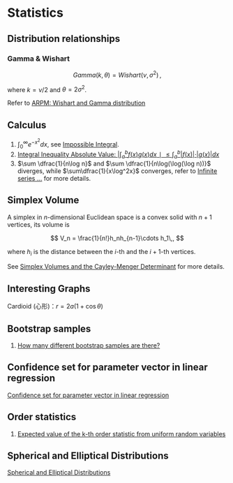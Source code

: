 # Statistics

## Distribution relationships

### Gamma & Wishart

$$
Gamma(k,\theta) = Wishart(\nu, \sigma^2)\,,
$$

where $k=\nu/2$ and $\theta=2\sigma^2$.

Refer to [ARPM: Wishart and Gamma distribution](https://www.arpm.co/lab/GammaDistribNotation.html)

## Calculus

1. $\int_0^\infty e^{-x^2}dx$, see [Impossible Integral](https://www.math.hmc.edu/funfacts/ffiles/20008.3.shtml).
2. [Integral Inequality Absolute Value: $|\int^b_af(x)g(x) dx∣\le\int_a^b|f(x)|⋅|g(x)| dx$](https://math.stackexchange.com/questions/429220/integral-inequality-absolute-value-left-int-ab-fx-gx-dx-right)
3. $\sum \dfrac{1}{n\log n}$ and $\sum \dfrac{1}{n\log(\log(\log n))}$ diverges, while $\sum\dfrac{1}{x\log^2x}$ converges, refer to [Infinite series ...](https://math.stackexchange.com/questions/574503/infinite-series-sum-n-2-infty-frac1n-log-n) for more details.

## Simplex Volume

A simplex in $n$-dimensional Euclidean space is a convex solid with $n+1$ vertices, its volume is 

$$
V_n = \frac{1}{n!}h_nh_{n-1}\cdots h_1\,,
$$

where $h_i$ is the distance between the $i$-th and the $i+1$-th vertices.

See [Simplex Volumes and the Cayley-Menger Determinant](https://www.mathpages.com/home/kmath664/kmath664.htm) for more details.

## Interesting Graphs

Cardioid (心形)：$r=2a(1+\cos\theta)$

## Bootstrap samples

1. [How many different bootstrap samples are there?](http://statweb.stanford.edu/~susan/courses/s208/node37.html)

## Confidence set for parameter vector in linear regression

[Confidence set for parameter vector in linear regression](https://stats.stackexchange.com/questions/18322/confidence-set-for-parameter-vector-in-linear-regression)

## Order statistics

1. [Expected value of the k-th order statistic from uniform random variables](https://math.stackexchange.com/questions/2251604/expected-value-of-the-k-th-order-statistic-from-uniform-random-variables)

## Spherical and Elliptical Distributions

[Spherical and Elliptical Distributions](http://sfb649.wiwi.hu-berlin.de/fedc_homepage/xplore/tutorials/mvahtmlnode42.html)